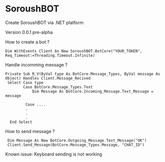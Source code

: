 # SoroushBOT
Create SoroushBOT via .NET platform

Version 0.0.1 pre-alpha


How to create a bot ? 

    Dim WithEvents Client As New SoroushBOT.BotCore("YOUR_TOKEN", Req_Timeout:=Threading.Timeout.Infinite)
    
 Handle incomming message ?
 
    Private Sub R_V(ByVal type As BotCore.Message_Types, ByVal message As Object) Handles Client.Message_Recived
     Select Case type
            Case BotCore.Message_Types.Text
                Dim Message As BotCore.Incoming_Message.Text_Message = message
                
             Case ....
             .
             .
             .
      End Select
      
      
   How to send message ? 
   
     Dim Message As New BotCore.Outgoing_Message.Text_Message("OK")
     Client.Send_Message(BotCore.Message_Types.Message, "CHAT_ID")
     
     
   Known issue:
   Keyboard sending is not working 
